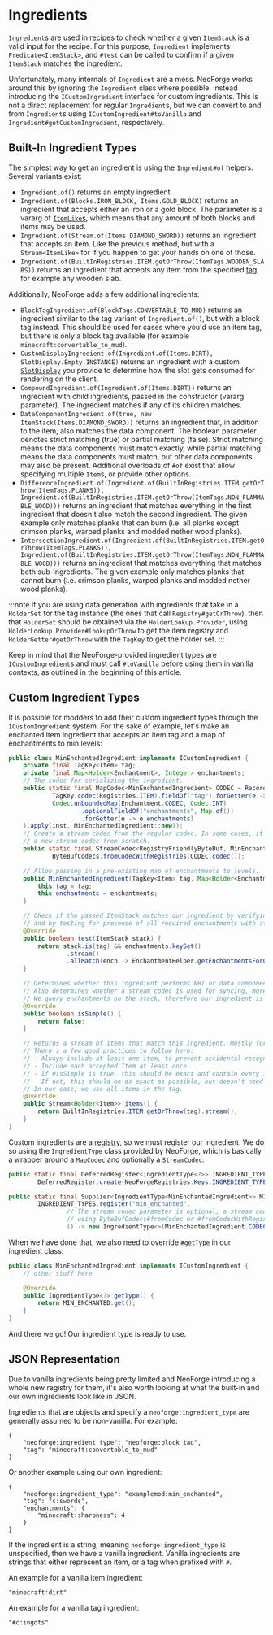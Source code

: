 # Ingredients

`Ingredient`s are used in [recipes] to check whether a given [`ItemStack`][itemstack] is a valid input for the recipe. For this purpose, `Ingredient` implements `Predicate<ItemStack>`, and `#test` can be called to confirm if a given `ItemStack` matches the ingredient.

Unfortunately, many internals of `Ingredient` are a mess. NeoForge works around this by ignoring the `Ingredient` class where possible, instead introducing the `ICustomIngredient` interface for custom ingredients. This is not a direct replacement for regular `Ingredient`s, but we can convert to and from `Ingredient`s using `ICustomIngredient#toVanilla` and `Ingredient#getCustomIngredient`, respectively.

## Built-In Ingredient Types

The simplest way to get an ingredient is using the `Ingredient#of` helpers. Several variants exist:

- `Ingredient.of()` returns an empty ingredient.
- `Ingredient.of(Blocks.IRON_BLOCK, Items.GOLD_BLOCK)` returns an ingredient that accepts either an iron or a gold block. The parameter is a vararg of [`ItemLike`s][itemlike], which means that any amount of both blocks and items may be used.
- `Ingredient.of(Stream.of(Items.DIAMOND_SWORD))` returns an ingredient that accepts an item. Like the previous method, but with a `Stream<ItemLike>` for if you happen to get your hands on one of those.
- `Ingredient.of(BuiltInRegistries.ITEM.getOrThrow(ItemTags.WOODEN_SLABS))` returns an ingredient that accepts any item from the specified [tag], for example any wooden slab.

Additionally, NeoForge adds a few additional ingredients:

- `BlockTagIngredient.of(BlockTags.CONVERTABLE_TO_MUD)` returns an ingredient similar to the tag variant of `Ingredient.of()`, but with a block tag instead. This should be used for cases where you'd use an item tag, but there is only a block tag available (for example `minecraft:convertable_to_mud`).
- `CustomDisplayIngredient.of(Ingredient.of(Items.DIRT), SlotDisplay.Empty.INSTANCE)` returns an ingredient with a custom [`SlotDisplay`][slotdisplay] you provide to determine how the slot gets consumed for rendering on the client.
- `CompoundIngredient.of(Ingredient.of(Items.DIRT))` returns an ingredient with child ingredients, passed in the constructor (vararg parameter). The ingredient matches if any of its children matches.
- `DataComponentIngredient.of(true, new ItemStack(Items.DIAMOND_SWORD))` returns an ingredient that, in addition to the item, also matches the data component. The boolean parameter denotes strict matching (true) or partial matching (false). Strict matching means the data components must match exactly, while partial matching means the data components must match, but other data components may also be present. Additional overloads of `#of` exist that allow specifying multiple `Item`s, or provide other options.
- `DifferenceIngredient.of(Ingredient.of(BuiltInRegistries.ITEM.getOrThrow(ItemTags.PLANKS)), Ingredient.of(BuiltInRegistries.ITEM.getOrThrow(ItemTags.NON_FLAMMABLE_WOOD)))` returns an ingredient that matches everything in the first ingredient that doesn't also match the second ingredient. The given example only matches planks that can burn (i.e. all planks except crimson planks, warped planks and modded nether wood planks).
- `IntersectionIngredient.of(Ingredient.of(BuiltInRegistries.ITEM.getOrThrow(ItemTags.PLANKS)), Ingredient.of(BuiltInRegistries.ITEM.getOrThrow(ItemTags.NON_FLAMMABLE_WOOD)))` returns an ingredient that matches everything that matches both sub-ingredients. The given example only matches planks that cannot burn (i.e. crimson planks, warped planks and modded nether wood planks).

:::note
If you are using data generation with ingredients that take in a `HolderSet` for the tag instance (the ones that call `Registry#getOrThrow`), then that `HolderSet` should be obtained via the `HolderLookup.Provider`, using `HolderLookup.Provider#lookupOrThrow` to get the item registry and `HolderGetter#getOrThrow` with the `TagKey` to get the holder set.
:::

Keep in mind that the NeoForge-provided ingredient types are `ICustomIngredient`s and must call `#toVanilla` before using them in vanilla contexts, as outlined in the beginning of this article.

## Custom Ingredient Types

It is possible for modders to add their custom ingredient types through the `ICustomIngredient` system. For the sake of example, let's make an enchanted item ingredient that accepts an item tag and a map of enchantments to min levels:

```java
public class MinEnchantedIngredient implements ICustomIngredient {
    private final TagKey<Item> tag;
    private final Map<Holder<Enchantment>, Integer> enchantments;
    // The codec for serializing the ingredient.
    public static final MapCodec<MinEnchantedIngredient> CODEC = RecordCodecBuilder.mapCodec(inst -> inst.group(
            TagKey.codec(Registries.ITEM).fieldOf("tag").forGetter(e -> e.tag),
            Codec.unboundedMap(Enchantment.CODEC, Codec.INT)
                    .optionalFieldOf("enchantments", Map.of())
                    .forGetter(e -> e.enchantments)
    ).apply(inst, MinEnchantedIngredient::new));
    // Create a stream codec from the regular codec. In some cases, it might make sense to define
    // a new stream codec from scratch.
    public static final StreamCodec<RegistryFriendlyByteBuf, MinEnchantedIngredient> STREAM_CODEC =
            ByteBufCodecs.fromCodecWithRegistries(CODEC.codec());

    // Allow passing in a pre-existing map of enchantments to levels.
    public MinEnchantedIngredient(TagKey<Item> tag, Map<Holder<Enchantment>, Integer> enchantments) {
        this.tag = tag;
        this.enchantments = enchantments;
    }

    // Check if the passed ItemStack matches our ingredient by verifying the item is in the tag
    // and by testing for presence of all required enchantments with at least the required level.
    @Override
    public boolean test(ItemStack stack) {
        return stack.is(tag) && enchantments.keySet()
                .stream()
                .allMatch(ench -> EnchantmentHelper.getEnchantmentsForCrafting(stack).getLevel(ench) >= enchantments.get(ench));
    }

    // Determines whether this ingredient performs NBT or data component matching (false) or not (true).
    // Also determines whether a stream codec is used for syncing, more on this later.
    // We query enchantments on the stack, therefore our ingredient is not simple.
    @Override
    public boolean isSimple() {
        return false;
    }

    // Returns a stream of items that match this ingredient. Mostly for display purposes.
    // There's a few good practices to follow here:
    // - Always include at least one item, to prevent accidental recognition as empty.
    // - Include each accepted Item at least once.
    // - If #isSimple is true, this should be exact and contain every item that matches.
    //   If not, this should be as exact as possible, but doesn't need to be super accurate.
    // In our case, we use all items in the tag.
    @Override
    public Stream<Holder<Item>> items() {
        return BuiltInRegistries.ITEM.getOrThrow(tag).stream();
    }
}
```

Custom ingredients are a [registry], so we must register our ingredient. We do so using the `IngredientType` class provided by NeoForge, which is basically a wrapper around a [`MapCodec`][codec] and optionally a [`StreamCodec`][streamcodec].

```java
public static final DeferredRegister<IngredientType<?>> INGREDIENT_TYPES =
        DeferredRegister.create(NeoForgeRegistries.Keys.INGREDIENT_TYPE, ExampleMod.MOD_ID);

public static final Supplier<IngredientType<MinEnchantedIngredient>> MIN_ENCHANTED =
        INGREDIENT_TYPES.register("min_enchanted",
                // The stream codec parameter is optional, a stream codec will be created from the codec
                // using ByteBufCodecs#fromCodec or #fromCodecWithRegistries if the stream codec isn't specified.
                () -> new IngredientType<>(MinEnchantedIngredient.CODEC, MinEnchantedIngredient.STREAM_CODEC));
```

When we have done that, we also need to override `#getType` in our ingredient class:

```java
public class MinEnchantedIngredient implements ICustomIngredient {
    // other stuff here

    @Override    
    public IngredientType<?> getType() {
        return MIN_ENCHANTED.get();
    }
}
```

And there we go! Our ingredient type is ready to use.

## JSON Representation

Due to vanilla ingredients being pretty limited and NeoForge introducing a whole new registry for them, it's also worth looking at what the built-in and our own ingredients look like in JSON.

Ingredients that are objects and specify a `neoforge:ingredient_type` are generally assumed to be non-vanilla. For example:

```json5
{
    "neoforge:ingredient_type": "neoforge:block_tag",
    "tag": "minecraft:convertable_to_mud"
}
```

Or another example using our own ingredient:

```json5
{
    "neoforge:ingredient_type": "examplemod:min_enchanted",
    "tag": "c:swords",
    "enchantments": {
        "minecraft:sharpness": 4
    }
}
```

If the ingredient is a string, meaning `neoforge:ingredient_type` is unspecified, then we have a vanilla ingredient. Vanilla ingredients are strings that either represent an item, or a tag when prefixed with `#`.

An example for a vanilla item ingredient:

```json5
"minecraft:dirt"
```

An example for a vanilla tag ingredient:

```json5
"#c:ingots"
```

[codec]: ../../../datastorage/codecs.md
[itemlike]: ../../../items/index.md#itemlike
[itemstack]: ../../../items/index.md#itemstacks
[recipes]: index.md
[registry]: ../../../concepts/registries.md
[slotdisplay]: index.md#slot-displays
[streamcodec]: ../../../networking/streamcodecs.md
[tag]: ../tags.md
